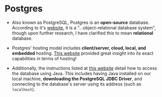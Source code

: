 # Postgres

* Also known as PostgreSQL, Postgres is an **open-source** database. According to it's [website](https://www.postgresql.org/), it is a "...object-relational database system", though upon further research, I have clarified this to mean **relational** database.

* Postgres' hosting model includes **client/server, cloud, local, and embedded** hosting. [This website](https://www.prisma.io/dataguide/postgresql/5-ways-to-host-postgresql#third-party-managed-databases) provided great insight into its exact capabilities in terms of hosting!


* Additionally, the instructions listed at [this website](https://www.postgresqltutorial.com/postgresql-jdbc/connecting-to-postgresql-database/) detail how to access the database using Java. This includes having Java installed on our local machine, **downloading the PostgreSQL JDBC Driver**, and connecting to the database's server using its address (such as `localhost`).
